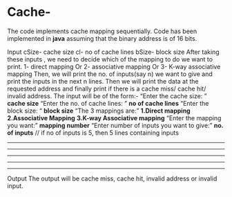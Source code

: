 # Cache-
The code implements cache mapping sequentially. Code has been implemented in **java**​ assuming that the binary address is of 16 bits.

Input
cSize- ​cache size
cl- ​no of cache lines
bSize- ​block size
After taking these inputs , we need to decide which of the mapping to do we want to print.
1- direct mapping
Or
2- associative mapping
Or
3- K-way associative mapping
Then, we will print the no. of inputs(say n) we want to give and print the inputs in the next n lines.
Then we will print the data at the requested address and finally print if there is a cache miss/ cache hit/ invalid address.
The input will be of the form:-
“Enter the cache size: ”
**cache size**
“Enter the no. of cache lines: ”
**no of cache lines**
“Enter the block size: “
**block size**
“The 3 mappings are:”
**1.Direct mapping** **2.Associative Mapping** **3.K-way Associative mapping**
“Enter the mapping you want:”
**mapping number**
“Enter number of inputs you want to give:”
**no. of inputs**
// if no of inputs is 5, then 5 lines containing inputs
** **
** **
** **
** **
** **


Output
The output will be cache miss, cache hit, invalid address or invalid input.

  
